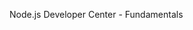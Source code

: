 <properties linkid="devnav-nodejs-fundamentals" urlDisplayName="Fundamentals" headerExpose="" pageTitle="Windows Azure Node.js Fundamentals" metaKeywords="" footerExpose="" metaDescription="" umbracoNaviHide="0" disqusComments="1" />

Node.js Developer Center - Fundamentals

<div chunk="../../../Shared/Chunks/fundamentals-landing.md" />